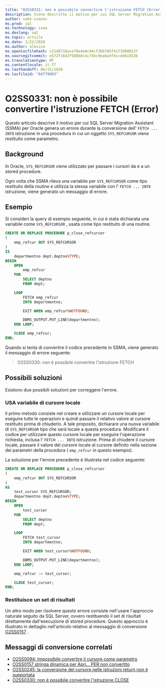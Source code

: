 ```yaml
---
title: "O2SS0331: non è possibile convertire l'istruzione FETCH (Error)"
description: Viene descritto il motivo per cui SQL Server Migration Assistant (SSMA) per Oracle genera un errore durante la conversione dell'istruzione FETCH in una procedura in cui viene restituito un SYS_REFCURSOR come parametro.
author: nahk-ivanov
ms.prod: sql
ms.technology: ssma
ms.devlang: sql
ms.topic: article
ms.date: 1/22/2020
ms.author: alexiva
ms.openlocfilehash: c31d8718ace78e4e8cd4cf3bb785f4173d900137
ms.sourcegitcommit: e572f1642f588b8c4c75bc9ea6adf4ccd48a353b
ms.translationtype: MT
ms.contentlocale: it-IT
ms.lasthandoff: 06/15/2020
ms.locfileid: "84779003"
---
```

# <a name="o2ss0331-unable-to-convert-fetch-statement-error"></a>O2SS0331: non è possibile convertire l'istruzione FETCH (Error)

Questo articolo descrive il motivo per cui SQL Server Migration Assistant (SSMA) per Oracle genera un errore durante la conversione dell' `FETCH ... INTO` istruzione in una procedura in cui un oggetto `SYS_REFCURSOR` viene restituito come parametro.

## <a name="background"></a>Background

In Oracle, `SYS_REFCURSOR` viene utilizzato per passare i cursori da e a un stored procedure.

Ogni volta che SSMA rileva una variabile per `SYS_REFCURSOR` come tipo restituito della routine e utilizza la stessa variabile con l' `FETCH ... INTO` istruzione, viene generato un messaggio di errore.

## <a name="example"></a>Esempio

Si consideri la query di esempio seguente, in cui è stata dichiarata una variabile come `SYS_REFCURSOR` , usata come tipo restituito di una routine.

```sql
CREATE OR REPLACE PROCEDURE p_close_refcursor
(
    emp_refcur OUT SYS_REFCURSOR
)
IS
    departmentno dept.deptno%TYPE;
BEGIN
    OPEN
        emp_refcur
    FOR
        SELECT deptno
        FROM dept;

    LOOP
        FETCH emp_refcur
        INTO departmentno;

        EXIT WHEN emp_refcur%NOTFOUND;

        DBMS_OUTPUT.PUT_LINE(departmentno);
    END LOOP;

    CLOSE emp_refcur;
END;
```

Quando si tenta di convertire il codice precedente in SSMA, viene generato il messaggio di errore seguente:

> O2SS0330: non è possibile convertire l'istruzione FETCH

## <a name="possible-remedies"></a>Possibili soluzioni

Esistono due possibili soluzioni per correggere l'errore.

### <a name="use-local-cursor-variable"></a>USA variabile di cursore locale

Il primo metodo consiste nel creare e utilizzare un cursore locale per eseguire tutte le operazioni e quindi passare il relativo valore al cursore restituito prima di chiuderlo. A tale proposito, dichiarare una nuova variabile di `SYS_REFCURSOR` tipo che sarà locale a questa procedura. Modificare il codice per utilizzare questo cursore locale per eseguire l'operazione richiesta, inclusa l' `FETCH ... INTO` istruzione. Prima di chiudere il cursore locale, passare il valore del cursore locale al cursore definito nella sezione dei parametri della procedura ( `emp_refcur` in questo esempio).

La soluzione per l'errore precedente è illustrata nel codice seguente:

```sql
CREATE OR REPLACE PROCEDURE p_close_refcursor
(
    emp_refcur OUT SYS_REFCURSOR
)
AS
    test_cursor SYS_REFCURSOR;
    departmentno dept.deptno%TYPE;
BEGIN
    OPEN
        test_cursor
    FOR
        SELECT deptno
        FROM dept;

    LOOP
        FETCH test_cursor
        INTO departmentno;

        EXIT WHEN test_cursor%NOTFOUND;

        DBMS_OUTPUT.PUT_LINE(departmentno);
    END LOOP;

    emp_refcur := test_cursor;

    CLOSE test_cursor;
END;
```

### <a name="return-result-set"></a>Restituisce un set di risultati

Un altro modo per risolvere questo errore consiste nell'usare l'approccio naturale seguito da SQL Server, ovvero restituendo il set di risultati direttamente dall'esecuzione di stored procedure. Questo approccio è illustrato in dettaglio nell'articolo relativo al messaggio di conversione [O2SS0157](o2ss0157.md) .

## <a name="related-conversion-messages"></a>Messaggi di conversione correlati

* [O2SS0094: Impossibile convertire il cursore come parametro](o2ss0094.md)
* [O2SS0157 stringa dinamica per Apri... PER non convertito](o2ss0157.md)
* [O2SS0245: la conversione del cursore nelle istruzioni return non è supportata](o2ss0245.md)
* [O2SS0330: non è possibile convertire l'istruzione CLOSE](o2ss0330.md)
